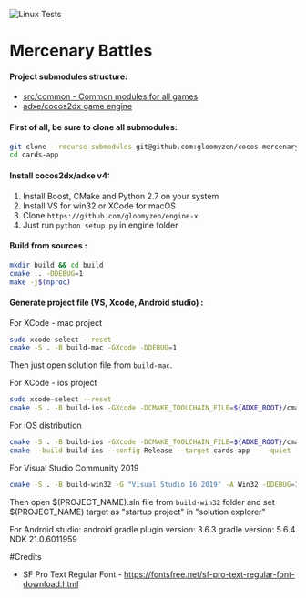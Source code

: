 ![Linux Tests](https://github.com/gloomyzen/cocos-mercenary-battles/workflows/Linux%20Tests/badge.svg?branch=master)
# Mercenary Battles

#### Project submodules structure:

- [src/common - Common modules for all games](https://github.com/gloomyzen/cocos2d-common)
- [adxe/cocos2dx game engine](https://github.com/gloomyzen/engine-x)

#### First of all, be sure to clone all submodules:
```bash
git clone --recurse-submodules git@github.com:gloomyzen/cocos-mercenary-battles.git cocos-mercenary-battles 
cd cards-app
```

#### Install cocos2dx/adxe v4:
1. Install Boost, CMake and Python 2.7 on your system
2. Install VS for win32 or XCode for macOS
3. Clone `https://github.com/gloomyzen/engine-x`
4. Just run `python setup.py` in engine folder

#### Build from sources :
```bash
mkdir build && cd build
cmake .. -DDEBUG=1
make -j$(nproc)
```

#### Generate project file (VS, Xcode, Android studio) :

For XCode - mac project
```bash
sudo xcode-select --reset
cmake -S . -B build-mac -GXcode -DDEBUG=1
```
Then just open solution file from `build-mac`.

For XCode - ios project
```bash
sudo xcode-select --reset
cmake -S . -B build-ios -GXcode -DCMAKE_TOOLCHAIN_FILE=${ADXE_ROOT}/cmake/ios.mini.cmake -DCMAKE_SYSTEM_NAME=iOS -DCMAKE_OSX_SYSROOT=iphoneos
```

For iOS distribution
```bash
cmake -S . -B build-ios -GXcode -DCMAKE_TOOLCHAIN_FILE=${ADXE_ROOT}/cmake/ios.mini.cmake 
cmake --build build-ios --config Release --target cards-app -- -quiet -jobs 16
```

For Visual Studio Community 2019
```bash
cmake -S . -B build-win32 -G "Visual Studio 16 2019" -A Win32 -DDEBUG=1
```
Then open $(PROJECT_NAME).sln file from `build-win32` folder and set $(PROJECT_NAME) target as "startup project" in "solution explorer"

For Android studio:
android gradle plugin version: 3.6.3
gradle version: 5.6.4
NDK 21.0.6011959


#Credits
- SF Pro Text Regular Font - https://fontsfree.net/sf-pro-text-regular-font-download.html